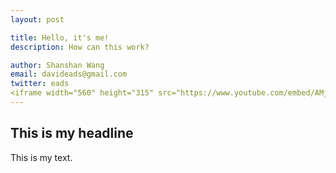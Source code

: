 ```yaml
---
layout: post

title: Hello, it's me!
description: How can this work?

author: Shanshan Wang
email: davideads@gmail.com
twitter: eads
<iframe width="560" height="315" src="https://www.youtube.com/embed/AMjMFbhyhwY" frameborder="0" allowfullscreen></iframe>
---
```



## This is my headline

This is my text.


